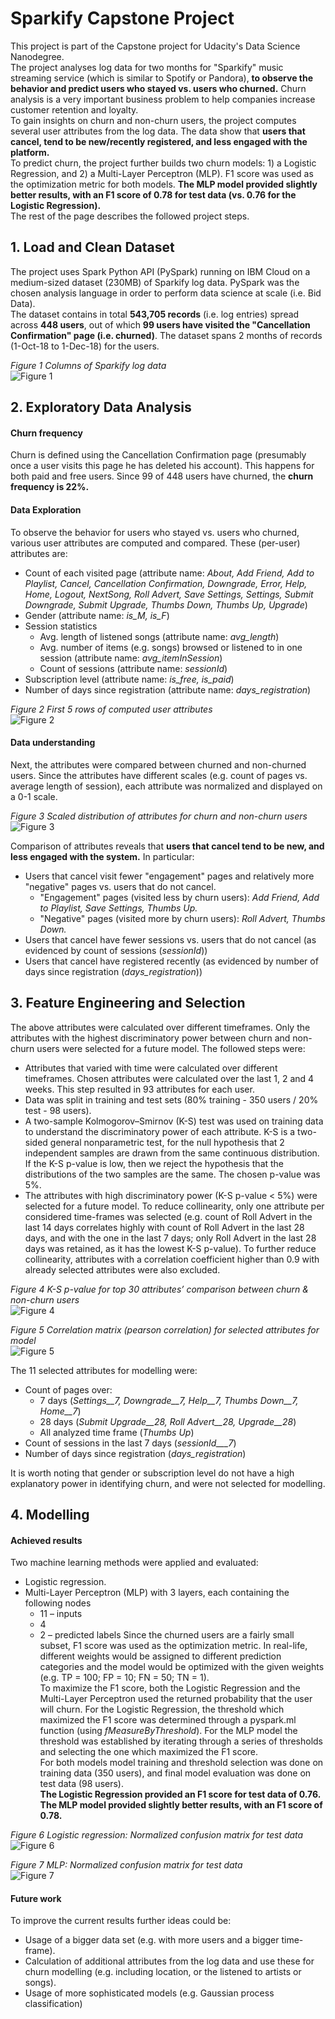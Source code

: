 # Sparkify Capstone Project
This project is part of the Capstone project for Udacity's Data Science Nanodegree.<br>
The project analyses log data for two months for "Sparkify" music streaming service (which is similar to Spotify or Pandora), **to observe the behavior and predict users who stayed vs. users who churned.** Churn analysis is a very important business problem to help companies increase customer retention and loyalty.<br>
To gain insights on churn and non-churn users, the project computes several user attributes from the log data. The data show that **users that cancel, tend to be new/recently registered, and less engaged with the platform.**<br>
To predict churn, the project further builds two churn models: 1) a Logistic Regression, and 2) a Multi-Layer Perceptron (MLP). F1 score was used as the optimization metric for both models. **The MLP model provided slightly better results, with an F1 score of 0.78 for test data (vs. 0.76 for the Logistic Regression).**<br>
The rest of the page describes the followed project steps.

## 1. Load and Clean Dataset
The project uses Spark Python API (PySpark) running on IBM Cloud on a medium-sized dataset (230MB) of Sparkify log data. PySpark was the chosen analysis language in order to perform data science at scale (i.e. Bid Data).<br>
The dataset contains in total **543,705 records** (i.e. log entries) spread across **448 users**, out of which **99 users have visited the "Cancellation Confirmation" page (i.e. churned)**. The dataset spans 2 months of records (1-Oct-18 to 1-Dec-18) for the users.<br>

*Figure 1 Columns of Sparkify log data*<br>
![Figure 1](/Blog_figures/1.png)

## 2. Exploratory Data Analysis
#### Churn frequency
Churn is defined using the Cancellation Confirmation page (presumably once a user visits this page he has deleted his account). This happens for both paid and free users. Since 99 of 448 users have churned, the **churn frequency is 22%.**<br>
#### Data Exploration
To observe the behavior for users who stayed vs. users who churned, various user attributes are computed and compared. These (per-user) attributes are:
* Count of each visited page (attribute name: *About, Add Friend, Add to Playlist, Cancel, Cancellation Confirmation, Downgrade, Error, Help, Home, Logout, NextSong, Roll Advert, Save Settings, Settings, Submit Downgrade, Submit Upgrade, Thumbs Down, Thumbs Up, Upgrade*)
* Gender (attribute name: *is_M, is_F*)
* Session statistics
	* Avg. length of listened songs (attribute name: *avg_length*)
	* Avg. number of items (e.g. songs) browsed or listened to in one session (attribute name: *avg_itemInSession*)
	* Count of sessions (attribute name: *sessionId*)
* Subscription level (attribute name: *is_free, is_paid*)
* Number of days since registration (attribute name: *days_registration*)

*Figure 2 First 5 rows of computed user attributes*<br>
![Figure 2](/Blog_figures/2.png)
#### Data understanding
Next, the attributes were compared between churned and non-churned users. Since the attributes have different scales (e.g. count of pages vs. average length of session), each attribute was normalized and displayed on a 0-1 scale.<br>

*Figure 3 Scaled distribution of attributes for churn and non-churn users*<br>
![Figure 3](/Blog_figures/3.png)

Comparison of attributes reveals that **users that cancel tend to be new, and less engaged with the system.** In particular:
* Users that cancel visit fewer "engagement" pages and relatively more "negative" pages vs. users that do not cancel.
	* "Engagement" pages (visited less by churn users): *Add Friend, Add to Playlist, Save Settings, Thumbs Up.*
	* "Negative" pages (visited more by churn users): *Roll Advert, Thumbs Down.*
* Users that cancel have fewer sessions vs. users that do not cancel (as evidenced by count of sessions (*sessionId*))
* Users that cancel have registered recently (as evidenced by number of days since registration (*days_registration*))

## 3. Feature Engineering and Selection
The above attributes were calculated over different timeframes. Only the attributes with the highest discriminatory power between churn and non-churn users were selected for a future model. The followed steps were:
* Attributes that varied with time were calculated over different timeframes. Chosen attributes were calculated over the last 1, 2 and 4 weeks. This step resulted in 93 attributes for each user.
* Data was split in training and test sets (80% training - 350 users / 20% test - 98 users).
* A two-sample Kolmogorov–Smirnov (K-S) test was used on training data to understand the discriminatory power of each attribute. K-S is a two-sided general nonparametric test, for the null hypothesis that 2 independent samples are drawn from the same continuous distribution. If the K-S p-value is low, then we reject the hypothesis that the distributions of the two samples are the same. The chosen p-value was 5%.
* The attributes with high discriminatory power (K-S p-value < 5%) were selected for a future model. To reduce collinearity, only one attribute per considered time-frames was selected (e.g. count of Roll Advert in the last 14 days correlates highly with count of Roll Advert in the last 28 days, and with the one in the last 7 days; only Roll Advert in the last 28 days was retained, as it has the lowest K-S p-value). To further reduce collinearity, attributes with a correlation coefficient higher than 0.9 with already selected attributes were also excluded.

*Figure 4 K-S p-value for top 30 attributes’ comparison between churn & non-churn users*<br>
![Figure 4](/Blog_figures/4.png)
 
*Figure 5 Correlation matrix (pearson correlation) for selected attributes for model*<br>
![Figure 5](/Blog_figures/5.png)

The 11 selected attributes for modelling were:
* Count of pages over:
	* 7 days (*Settings__7, Downgrade__7, Help__7, Thumbs Down__7, Home__7*)
	* 28 days (*Submit Upgrade__28, Roll Advert__28, Upgrade__28*)
	* All analyzed time frame (*Thumbs Up*)
* Count of sessions in the last 7 days (*sessionId___7*)
* Number of days since registration (*days_registration*)

It is worth noting that gender or subscription level do not have a high explanatory power in identifying churn, and were not selected for modelling.

## 4. Modelling
#### Achieved results
Two machine learning methods were applied and evaluated:
* Logistic regression.
* Multi-Layer Perceptron (MLP) with 3 layers, each containing the following nodes
	* 11 – inputs
	* 4
	* 2 – predicted labels
Since the churned users are a fairly small subset, F1 score was used as the optimization metric. In real-life, different weights would be assigned to different prediction categories and the model would be optimized with the given weights (e.g. TP = 100; FP = 10; FN = 50; TN = 1).<br>
To maximize the F1 score, both the Logistic Regression and the Multi-Layer Perceptron used the returned probability that the user will churn. For the Logistic Regression, the threshold which maximized the F1 score was determined through a pyspark.ml function (using *fMeasureByThreshold*). For the MLP model the threshold was established by iterating through a series of thresholds and selecting the one which maximized the F1 score.<br>
For both models model training and threshold selection was done on training data (350 users), and final model evaluation was done on test data (98 users).<br>
**The Logistic Regression provided an F1 score for test data of 0.76. The MLP model provided slightly better results, with an F1 score of 0.78.**<br>

*Figure 6 Logistic regression: Normalized confusion matrix for test data*<br>
![Figure 6](/Blog_figures/6.png)

*Figure 7 MLP: Normalized confusion matrix for test data*<br>
![Figure 7](/Blog_figures/7.png)

#### Future work
To improve the current results further ideas could be:
* Usage of a bigger data set (e.g. with more users and a bigger time-frame).
* Calculation of additional attributes from the log data and use these for churn modelling (e.g. including location, or the listened to artists or songs).
* Usage of more sophisticated models (e.g. Gaussian process classification)
